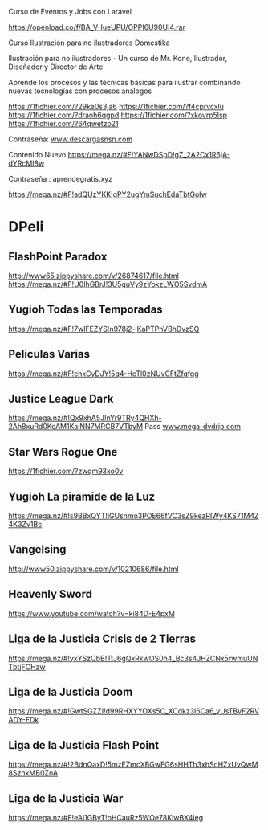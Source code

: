 Curso de Eventos y Jobs con Laravel 

https://openload.co/f/BA_V-IueUPU/OPPI6U90UI4.rar

Curso  Ilustración para no ilustradores Domestika 

Ilustración para no ilustradores - Un curso de Mr. Kone, Ilustrador, Diseñador y Director de Arte

Aprende los procesos y las técnicas básicas para ilustrar combinando nuevas tecnologías con procesos análogos

https://1fichier.com/?29ke0s3ja6
https://1fichier.com/?f4cprvcxlu
https://1fichier.com/?draoh6qgpd
https://1fichier.com/?xkovrp5lsp
https://1fichier.com/?64qwetzo21

Contraseña:
www.descargasnsn.com


Contenido Nuevo
https://mega.nz/#F!YANwDSpD!gZ_2A2Cx1R6jA-dYRcMI8w

Contraseña : aprendegratis.xyz

https://mega.nz/#F!adQUzYKK!gPY2ugYmSuchEdaTbtGoIw


# DPeli

## FlashPoint Paradox
http://www65.zippyshare.com/v/26874617/file.html
https://mega.nz/#F!U0IhGBrJ!3U5guVy9zYokzLWO5SvdmA

## Yugioh Todas las Temporadas
https://mega.nz/#F!7wlFEZYS!n978j2-jKaPTPhVBhDvzSQ

## Peliculas Varias
https://mega.nz/#F!chxCyDJY!5q4-HeTl0zNUvCFtZfqfgg

## Justice League Dark
https://mega.nz/#!Qx9xhA5J!nYr9TRy4QHXh-2Ah8xuRd0KcAM1KaiNN7MRCB7VTbyM
Pass
www.mega-dvdrip.com

## Star Wars Rogue One
https://1fichier.com/?zwqm93xo0v

## Yugioh La piramide de la Luz
https://mega.nz/#!s9BBxQYT!iGUsnmo3POE66fVC3sZ9kezRIWy4KS71M4Z4K3Zv1Bc

## Vangelsing
http://www50.zippyshare.com/v/10210686/file.html

## Heavenly Sword 
https://www.youtube.com/watch?v=ki84D-E4pxM

## Liga de la Justicia Crisis de 2 Tierras

https://mega.nz/#!yxYSzQbB!TtJ6gQxRkwOS0h4_Bc3s4JHZCNx5rwmuUNTbtjFCHzw

## Liga de la Justicia Doom

https://mega.nz/#!GwtSGZZI!d99RHXYYOXs5C_XCdkz3l6Ca6_yUsTBvF2RVADY-FDk

## Liga de la Justicia Flash Point 

https://mega.nz/#!2BdnQaxD!5mzEZmcXBGwFG6sHHTh3xhScHZxUvQwM8SznkMB0ZoA

## Liga de la Justicia War

https://mega.nz/#F!eAl1GByT!oHCauRz5WOe78KlwBX4ieg

